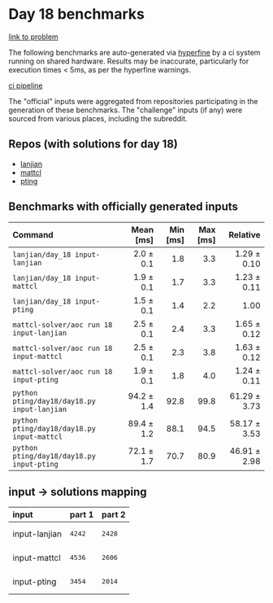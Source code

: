 # Day 18 benchmarks

[link to problem](http://adventofcode.com/2022/day/18)

The following benchmarks are auto-generated via [hyperfine](https://github.com/sharkdp/hyperfine) by a ci system running on shared hardware. Results may be inaccurate, particularly for execution times < 5ms, as per the hyperfine warnings.

[ci pipeline](http://ci.papercode.net:8080/teams/aoc2022/pipelines/aoc-compare-2022)

The "official" inputs were aggregated from repositories participating in the generation of these benchmarks. The "challenge" inputs (if any) were sourced from various places, including the subreddit.

## Repos (with solutions for day 18)


- [lanjian](https://github.com/LanJian/aoc-2022)
- [mattcl](https://github.com/mattcl/aoc2022)
- [pting](https://github.com/pting/aoc2022)

## Benchmarks with officially generated inputs
| Command | Mean [ms] | Min [ms] | Max [ms] | Relative |
|:---|---:|---:|---:|---:|
| `lanjian/day_18 input-lanjian` | 2.0 ± 0.1 | 1.8 | 3.3 | 1.29 ± 0.10 |
| `lanjian/day_18 input-mattcl` | 1.9 ± 0.1 | 1.7 | 3.3 | 1.23 ± 0.11 |
| `lanjian/day_18 input-pting` | 1.5 ± 0.1 | 1.4 | 2.2 | 1.00 |
| `mattcl-solver/aoc run 18 input-lanjian` | 2.5 ± 0.1 | 2.4 | 3.3 | 1.65 ± 0.12 |
| `mattcl-solver/aoc run 18 input-mattcl` | 2.5 ± 0.1 | 2.3 | 3.8 | 1.63 ± 0.12 |
| `mattcl-solver/aoc run 18 input-pting` | 1.9 ± 0.1 | 1.8 | 4.0 | 1.24 ± 0.11 |
| `python pting/day18/day18.py input-lanjian` | 94.2 ± 1.4 | 92.8 | 99.8 | 61.29 ± 3.73 |
| `python pting/day18/day18.py input-mattcl` | 89.4 ± 1.2 | 88.1 | 94.5 | 58.17 ± 3.53 |
| `python pting/day18/day18.py input-pting` | 72.1 ± 1.7 | 70.7 | 80.9 | 46.91 ± 2.98 |

## input -> solutions mapping
|input|part 1|part 2|
|:---|:---|:---|
|input-lanjian|<pre>4242</pre>|<pre>2428</pre>|
|input-mattcl|<pre>4536</pre>|<pre>2606</pre>|
|input-pting|<pre>3454</pre>|<pre>2014</pre>|

